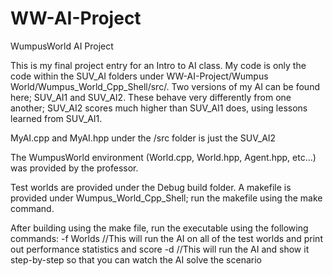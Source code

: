 # WW-AI-Project
WumpusWorld AI Project

This is my final project entry for an Intro to AI class.
My code is only the code within the SUV_AI folders under WW-AI-Project/Wumpus World/Wumpus_World_Cpp_Shell/src/.
Two versions of my AI can be found here; SUV_AI1 and SUV_AI2. These behave very differently from one another; SUV_AI2 scores much higher than SUV_AI1 does, using lessons learned from SUV_AI1.

MyAI.cpp and MyAI.hpp under the /src folder is just the SUV_AI2

The WumpusWorld environment (World.cpp, World.hpp, Agent.hpp, etc...) was provided by the professor.

Test worlds are provided under the Debug build folder.
A makefile is provided under Wumpus_World_Cpp_Shell; run the makefile using the make command.

After building using the make file, run the executable using the following commands:
-f Worlds     //This will run the AI on all of the test worlds and print out performance statistics and score
-d            //This will run the AI and show it step-by-step so that you can watch the AI solve the scenario
